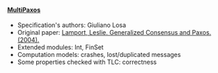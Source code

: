#### <a href="https://github.com/nano-o/MultiPaxos">MultiPaxos</a>
- Specification's authors: Giuliano Losa
- Original paper: <a href="https://www.microsoft.com/en-us/research/wp-content/uploads/2016/02/tr-2005-33.pdf">Lamport, Leslie. Generalized Consensus and Paxos. (2004).</a>
- Extended modules: Int, FinSet
- Computation models: crashes, lost/duplicated messages
- Some properties checked with TLC: correctness


